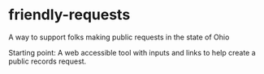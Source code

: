 # friendly-requests

A way to support folks making public requests in the state of Ohio

Starting point:
A web accessible tool with inputs and links to help create a public records request.

